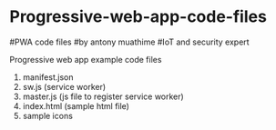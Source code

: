 # Progressive-web-app-code-files
#PWA code files
#by antony muathime
#IoT and security expert

Progressive web app example code files
1. manifest.json
2. sw.js (service worker)
3. master.js (js file to register service worker)
4. index.html (sample html file)
5. sample icons
